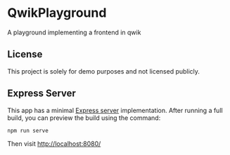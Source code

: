 # QwikPlayground
A playground implementing a frontend in qwik

## License

This project is solely for demo purposes and not licensed publicly.

## Express Server

This app has a minimal [Express server](https://expressjs.com/) implementation. After running a full build, you can preview the build using the command:

```
npm run serve
```

Then visit [http://localhost:8080/](http://localhost:8080/)
